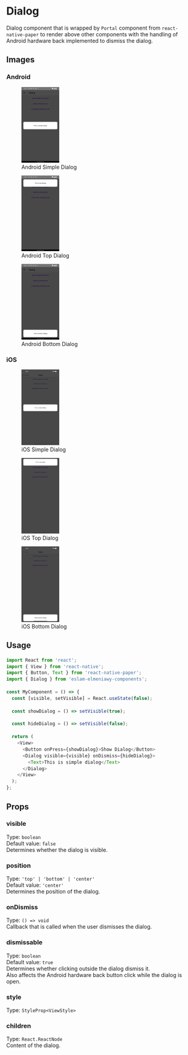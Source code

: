 # Dialog

Dialog component that is wrapped by `Portal` component from `react-native-paper` to render above other components with the handling of Android hardware back implemented to dismiss the dialog.

## Images

### Android

<p float="left">
  <figure>
      <img src="/assets/images/android-simple-dialog.png" width="100" height="200" alt="Android Simple Dialog">
      <figcaption>Android Simple Dialog</figcaption>
  </figure>
  <figure>
      <img src="/assets/images/android-top-dialog.png" width="100" height="200" alt="Android Top Dialog">
      <figcaption>Android Top Dialog</figcaption>
  </figure>
  <figure>
      <img src="/assets/images/android-bottom-dialog.png" width="100" height="200" alt="Android Bottom Dialog">
      <figcaption>Android Bottom Dialog</figcaption>
  </figure>
</p>

### iOS

<p float="left">
  <figure>
      <img src="/assets/images/ios-simple-dialog.png" width="100" height="200" alt="iOS Simple Dialog">
      <figcaption>iOS Simple Dialog</figcaption>
  </figure>
  <figure>
      <img src="/assets/images/ios-top-dialog.png" width="100" height="200" alt="iOS Top Dialog">
      <figcaption>iOS Top Dialog</figcaption>
  </figure>
  <figure>
      <img src="/assets/images/ios-bottom-dialog.png" width="100" height="200" alt="iOS Bottom Dialog">
      <figcaption>iOS Bottom Dialog</figcaption>
  </figure>
</p>

## Usage

```js
import React from 'react';
import { View } from 'react-native';
import { Button, Text } from 'react-native-paper';
import { Dialog } from 'eslam-elmeniawy-components';

const MyComponent = () => {
  const [visible, setVisible] = React.useState(false);

  const showDialog = () => setVisible(true);

  const hideDialog = () => setVisible(false);

  return (
    <View>
      <Button onPress={showDialog}>Show Dialog</Button>
      <Dialog visible={visible} onDismiss={hideDialog}>
        <Text>This is simple dialog</Text>
      </Dialog>
    </View>
  );
};
```

## Props

### visible

Type: `boolean`  
Default value: `false`  
Determines whether the dialog is visible.

### position

Type: `'top' | 'bottom' | 'center'`  
Default value: `'center'`  
Determines the position of the dialog.

### onDismiss

Type: `() => void`  
Callback that is called when the user dismisses the dialog.

### dismissable

Type: `boolean`  
Default value: `true`  
Determines whether clicking outside the dialog dismiss it.  
Also affects the Android hardware back button click while the dialog is open.

### style

Type: `StyleProp<ViewStyle>`

### children

Type: `React.ReactNode`  
Content of the dialog.
